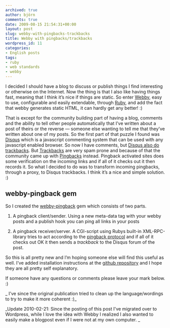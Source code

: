 ```yaml
---
archived: true
author: björn
comments: true
date: 2009-08-15 21:54:31+00:00
layout: post
slug: webby-with-pingbacks-trackbacks
title: Webby with pingbacks/trackbacks
wordpress_id: 11
categories:
- English posts
tags:
- ruby
- web standards
- webby
---
```


I decided I should have a blog to discuss or publish things I find interesting or otherwise on the Internet. Now the thing is that I also like having things fast, meaning that I think it’s nice if things are static. So enter [Webby](http://webby.rubyforge.org), easy to use, configurable and easily extendable, through [Ruby](http://en.wikipedia.org/wiki/Ruby_%28programming_language%29), and add the fact that webby generates static HTML, it can hardly get any better! :)

That is except for the community building part of having a blog, comments and the ability to tell other people automatically that I’ve written about a post of theirs or the reverse — someone else wanting to tell me that they’ve written about one of my posts.
So the first part of that puzzle I found was [Disqus](http://www.disqus.com) which is a javascript commenting system that can be used with any javascript enabled browser. So now I have comments, but [Disqus also do trackbacks](http://blog.disqus.net/2008/06/17/support-for-trackbacks-in-disqus/). But [Trackbacks](http://en.wikipedia.org/wiki/Trackback) are very spam prone and because of that the community came up with [Pingbacks](http://en.wikipedia.org/wiki/Pingback) instead. Pingback activated sites does some verification on the incoming links and if all of it checks out it then records it. So what I decided to do was to transform incoming pingbacks, through a proxy, to Disqus trackbacks. I think it’s a nice and simple solution. :)


## webby-pingback gem


So I created the [webby-pingback](http://github.com/ba/webby-pingback) gem which consists of two parts.



	
  1. A pingback client/sender. Using a new meta-data tag with your webby posts and a publish hook you can ping all links in your posts

	
  2. A pingback receiver/server. A CGI-script using Rubys built-in XML-RPC-library tries to act according to the [pingback protocol](http://www.hixie.ch/specs/pingback/pingback) and if all of it checks out OK it then sends a _trackback_ to the Disqus forum of the post.


So this is all pretty new and I’m hoping someone else will find this useful as well. I’ve added installation instructions at the [github repository](http://github.com/ba/webby-pingback) and I hope they are all pretty self explanatory.

If someone have any questions or comments please leave your mark below. :)

_ I’ve since the original publication tried to clean up the language/wordings to try to make it more coherent :)_

_Update 2010-02-21: Since the posting of this post I've migrated over to Wordpress, while I love the idea with Webby I realized I also wanted to easily make a blogpost even if I were not at my own computer.
_
